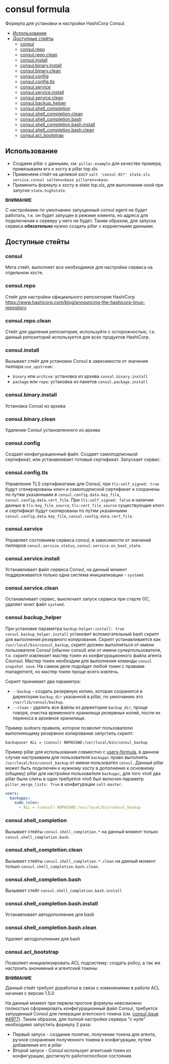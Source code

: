 <!-- omit in toc -->
# consul formula

Формула для установки и настройки HashiCorp Consul.

* [Использование](#использование)
* [Доступные стейты](#доступные-стейты)
  * [consul](#consul)
  * [consul.repo](#consulrepo)
  * [consul.repo.clean](#consulrepoclean)
  * [consul.install](#consulinstall)
  * [consul.binary.install](#consulbinaryinstall)
  * [consul.binary.clean](#consulbinaryclean)
  * [consul.config](#consulconfig)
  * [consul.config.tls](#consulconfigtls)
  * [consul.service](#consulservice)
  * [consul.service.install](#consulserviceinstall)
  * [consul.service.clean](#consulserviceclean)
  * [consul.backup_helper](#consulbackup_helper)
  * [consul.shell_completion](#consulshell_completion)
  * [consul.shell_completion.clean](#consulshell_completionclean)
  * [consul.shell_completion.bash](#consulshell_completionbash)
  * [consul.shell_completion.bash.install](#consulshell_completionbashinstall)
  * [consul.shell_completion.bash.clean](#consulshell_completionbashclean)
  * [consul.acl_bootstrap](#consulacl_bootstrap)

## Использование

* Создаем pillar с данными, см. `pillar.example` для качестве примера, привязываем его к хосту в pillar top.sls.
* Применяем стейт на целевой хост `salt 'consul-01*' state.sls service.consul saltenv=base pillarenv=base`.
* Применить формулу к хосту в state top.sls, для выполнения оной при запуске `state.highstate`.

__ВНИМАНИЕ__  

С настройками по умолчанию запущенный consul agent не будет работать, т.к. он будет запущен в режиме клиента, но адреса для подключения к серверу у него не будет. Таким образом, для запуска сервиса __обязательно__ нужно создать pillar с корректными данными.

## Доступные стейты

### consul

Мета стейт, выполняет все необходимое для настройки сервиса на отдельном хосте.

### consul.repo

Стейт для настройки официального репозитория HashiCorp <https://www.hashicorp.com/blog/announcing-the-hashicorp-linux-repository>

### consul.repo.clean

Стейт для удаления репозитория, используйте с осторожностью, т.к. данный репозиторий используется для всех продуктов HashiCorp.

### consul.install

Вызывает стейт для установки Consul в зависимости от значения пиллара `use_upstream`:

* `binary` или `archive`: установка из архива `consul.binary.install`
* `package` или `repo`: установка из пакетов `consul.package.install`

### consul.binary.install

Установка Conusl из архива

### consul.binary.clean

Удаление Consul установленного из архива

### consul.config

Создает конфигурационный файл. Создает самоподписныой сертификат, или устанавливает готовый сертификат. Запускает сервис.

### consul.config.tls

Управление TLS сертификатами для Consul, при `tls:self_signed: true` будут сгенерированы ключ и самоподписной сертификат и сохранены по путям указаннымм в `consul.config.data.key_file`, `consul.config.data.cert_file`. При `tls:self_signed: false` и наличии данных в `tls:key_file_source`, `tls:cert_file_source` существующие ключ и сертификат будут скопированы по путям указаннымм `consul.config.data.key_file`, `consul.config.data.cert_file`.

### consul.service

Управляет состоянием сервиса consul, в зависимости от значений пилларов `consul.service.status`, `consul.service.on_boot_state`.

### consul.service.install

Устанавливает файл сервиса Consul, на данный момент поддерживается только одна система инициализации - `systemd`.

### consul.service.clean

Останавливает сервис, выключает запуск сервиса при старте ОС, удаляет юнит файл `systemd`.

### consul.backup_helper

При установке параметра `backup:helper:install: true` `consul.backup_helper.install` установит вспомогательный bash скрипт для выполнения резервного копирования. Скрипт устанавливается как `/usr/local/bin/consul_backup`, скрипт должен выполняться от имени пользователя Consul (обычно consul) или от имени суперпользователя, т.к. скрипт извлекает мастер токен из конфигурационного файла агента Counsul. Мастер токен необходим для выполнения команды `consul snapshot save`. На самом деле подойдет любой токен с правами management, но мастер токен проще всего извлечь.

Скрипт принимает два параметра:

* `--backup` - создать резервную копию, которая сохранится в директории `backup_dir` указанной в pillar, по умолчанию это `/var/lib/consul/backup`.
* `--clean` - удалить все файлы из директории `backup_dir`, проще говоря, очистка временного хранилища резервных копий, после их переноса в архивное хранилище.

Пример _sudoers_ правила, которое позволит пользователю выполняющему резервное копирование запустить скрипт:

```
backupuser ALL = (consul) NOPASSWD:/usr/local/bin/consul_backup
```

Пример pillar для использования совместно с [users-formula](https://github.com/saltstack-formulas/users-formula), в данном случае настраиваем для пользователя `backuppc` право выполнять `/usr/local/bin/consul_backup` от имени пользовател `consul`. Данный pillar может быть подключен к нужному хосту в дополнение к основному (общему) pillar для настройки пользователя `backuppc`, для того чтоб два pillar были слиты в один требуется чтоб был включен параметр `pillar_merge_lists: True` в конфигурации `salt-master`.

```yaml
users:
  backuppc:
    sudo_rules:
      - ALL = (consul) NOPASSWD:/usr/local/bin/consul_backup
```

### consul.shell_completion

Вызывает стейты `consul.shell_completion.*` на данный момент только `consul.shell_completion.bash`.

### consul.shell_completion.clean

Вызывает стейты `consul.shell_completion.*.clean` на данный момент только `consul.shell_completion.bash.clean`.

### consul.shell_completion.bash

Вызывает стейт `consul.shell_completion.bash.install`

### consul.shell_completion.bash.install

Устанавливает автодополнение для bash

### consul.shell_completion.bash.clean

Удаляет автодополнение для bash

### consul.acl_bootstrap

Позволяет инициализировать ACL подсистему: создать policy, а так же настроить анонимный и агентский токены.

__ВНИМАНИЕ__  

Данный стейт требует доработки в связи с изменениями в работе ACL начиная с версии 1.5.0

На данный момент при первом прогоне формулы невозможно полностью сформировать конфигурационный файл Consul, требуется запущенный Consul для генерации агентского токена (см. [consul issue #4977](https://github.com/hashicorp/consul/issues/4977)). Таким образом, для полной настройки сервера "с нуля" необходимо запустить формулу 2 раза:

* Первый запуск - создание политик, получение токена для агента, ручное сохранение полученного токена в конфигурации, путем добавления его в pillar
* Второй запуск - Consul использует агентский токен из конфигурации, достигнуто работоспосбное состояние.
